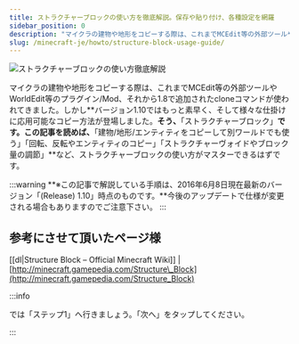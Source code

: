 ```yaml
---
title: ストラクチャーブロックの使い方を徹底解説。保存や貼り付け、各種設定を網羅
sidebar_position: 0
description: "マイクラの建物や地形をコピーする際は、これまでMCEdit等の外部ツールやWorldEdit等のプラグイン/Mod、それから1.8で追加されたcloneコマンドが使われてきました。しかしバージョン1.10ではもっと素早く、そして様々な仕掛けに応用可能なコピー方法が登場しました。そう、「ストラクチャーブロック」です。この記事を読めば、「建物/地形/エンティティをコピーして別ワールドでも使う」「回転、反転やエンティティのコピー」「ストラクチャーヴォイドやブロック量の調節」など、ストラクチャーブロックの使い方がマスターできるはずです。"
slug: /minecraft-je/howto/structure-block-usage-guide/
---
```


![ストラクチャーブロックの使い方徹底解説](https://cdn-ak.f.st-hatena.com/images/fotolife/s/sasigume/20210208/20210208090111.png)

マイクラの建物や地形をコピーする際は、これまでMCEdit等の外部ツールやWorldEdit等のプラグイン/Mod、それから1.8で追加されたcloneコマンドが使われてきました。しかし**バージョン1.10ではもっと素早く、そして様々な仕掛けに応用可能なコピー方法が登場しました。**そう、**「ストラクチャーブロック」**です。この記事を読めば、**「建物/地形/エンティティをコピーして別ワールドでも使う」「回転、反転やエンティティのコピー」「ストラクチャーヴォイドやブロック量の調節」**など、ストラクチャーブロックの使い方がマスターできるはずです。

:::warning
**※この記事で解説している手順は、2016年6月8日現在最新のバージョン「(Release) 1.10」時点のものです。**今後のアップデートで仕様が変更される場合もありますのでご注意下さい。
:::

## 参考にさせて頂いたページ様

[[dl|Structure Block – Official Minecraft Wiki]]
|[http://minecraft.gamepedia.com/Structure\_Block](http://minecraft.gamepedia.com/Structure_Block)

:::info

では「ステップ1」へ行きましょう。「次へ」をタップしてください。

:::
